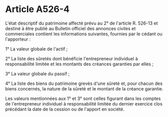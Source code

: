 # Article A526-4

L'état descriptif du patrimoine affecté prévu au 2° de l'article R. 526-13 et destiné à être publié au Bulletin officiel des annonces civiles et commerciales contient les informations suivantes, fournies par le cédant ou l'apporteur :

1° La valeur globale de l'actif ;

2° La liste des sûretés dont bénéficie l'entrepreneur individuel à responsabilité limitée et les montants des créances garanties par elles ;

3° La valeur globale du passif ;

4° La liste des biens du patrimoine grevés d'une sûreté et, pour chacun des biens concernés, la nature de la sûreté et le montant de la créance garantie.

Les valeurs mentionnées aux 1° et 3° sont celles figurant dans les comptes de l'entrepreneur individuel à responsabilité limitée du dernier exercice clos précédant la date de la cession ou de l'apport en société.
